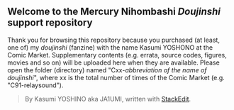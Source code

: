 
Welcome to the Mercury Nihombashi *Doujinshi* support repository
------------------------------------------------------------
Thank you for browsing this repository because you purchased (at least, one of) my *doujinshi* (fanzine) with the name Kasumi YOSHONO at the Comic Market.  Supplementary contents (e.g. errata, source codes, figures, movies and so on) will be uploaded here when they are available. Please open the folder (directory) named "Cxx-*abbreviation of the name of doujinshi*", where xx is the total number of times of the Comic Market (e.g. "C91-relaysound").

> By Kasumi YOSHINO aka JA1UMI, written with [StackEdit](https://stackedit.io/).
